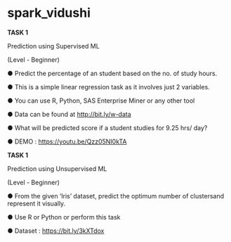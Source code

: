 # spark_vidushi
**TASK 1**

Prediction using Supervised ML

(Level - Beginner)

● Predict the percentage of an student based on the no. of study hours.

● This is a simple linear regression task as it involves just 2 variables.

● You can use R, Python, SAS Enterprise Miner or any other tool

● Data can be found at http://bit.ly/w-data

● What will be predicted score if a student studies for 9.25 hrs/ day?

● DEMO : https://youtu.be/Qzz05NI0kTA


**TASK 1**

Prediction using Unsupervised ML

(Level - Beginner)

● From the given ‘Iris’ dataset, predict the optimum number of clustersand represent it visually.

● Use R or Python or perform this task

● Dataset : https://bit.ly/3kXTdox


